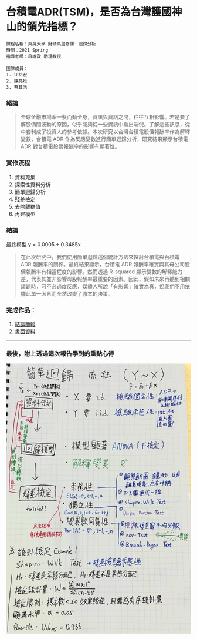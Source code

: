 # 台積電ADR(TSM)，是否為台灣護國神山的領先指標？

```
課程名稱：東吳大學 財精系選修課－迴歸分析
時間：2021 Spring
指導老師：蕭維政 助理教授

團隊成員：
1. 江祐宏
2. 陳亮妘
3. 蔡其浩
```
### 緒論
> 全球金融市場牽一髮而動全身，資訊與資訊之間，往往互相影響。若是要了解股價間波動的原因，似乎能夠從一些資訊中看出端倪。了解這些訊息，從中套利成了投資人的參考依據。本次研究以台灣台積電股價報酬率作為解釋變數，台積電 ADR 作為反應變數進行簡單迴歸分析，研究結果顯示台積電 ADR 對台積電股票報酬率的影響有顯著性。


### 實作流程

1. 資料蒐集
2. 探索性資料分析
3. 簡單迴歸分析
4. 殘差檢定
5. 去除離群值
6. 再建模型


### 結論
最終模型 y = 0.0005 + 0.3485x
> 在此次研究中，我們使用簡單迴歸這個統計方法來探討台積電與台積電 ADR 報酬率的關係。最終結果顯示，台積電 ADR 報酬率確實與其母公司股價報酬率有相當程度的影響。然而透過 R-squared 顯示變數的解釋能力差，代表其並非影響母股報酬率最重要的因素。因此，假如未來再聽到相關議題時，可不必過度反應，媒體人所說「有影響」確實為真，但我們不用依據此單一因素而全然改變了原本的決策。


### 完成作品：
1. [結論簡報](https://docs.google.com/presentation/d/1-PuX-PhRuA_fpbkmHxMwq7XdjgAcatWn8nIDYwPS3IE/edit?usp=sharing)
2. [書面資料]()


---

### 最後，附上透過這次報告學到的重點心得

![流程筆記](Resource/簡單迴歸筆記.jpeg)
